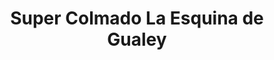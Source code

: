 ---
title: "Super Colmado La Esquina de Gualey"
url: /san-cristobal/super-colmado-la-esquina-de-gualey/
shop: comodidad
---